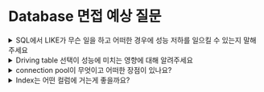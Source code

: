 # Database 면접 예상 질문

<details>
<summary>SQL에서 LIKE가 무슨 일을 하고 어떠한 경우에 성능 저하를 일으킬 수 있는지 말해주세요</summary>

<br>

- LIKE 는 문자열 데이터에서 문자열 패턴 매칭에 사용되는 키워드입니다.
- 와일드카드라는 특수 문자와 함께 사용되는데 % 기호는 0개 이상의 모든 문자, _는 1개의 단일 문자를 의미합니다.
- LIKE는 %가 패턴의 가장 앞부분에 있는 경우 INDEX 사용이 제한되어 전체 테이블 스캔이 발생해 성능 저하를 일으킬 수 있습니다.

    <details>
    <summary>꼬리질문 : 그렇다면 LIKE의 성능 개선 방법에는 어떤 것이 있는지 알려주세요</summary>
    
    <br>

    - 첫번째 방법으로는 패턴 앞에 %를 피해 index가 효율적으로 사용되게 하는 것입니다.
    - 두번째 방법으로는 패턴 앞에 %가 반드시 필요한 경우 Full Text INDEX나 전문 검색 엔진을 활용하는 것입니다.
    
    </details>
</details>



<details>
<summary>Driving table 선택이 성능에 미치는 영향에 대해 알려주세요</summary>

<br>

- Driving table은 join시 먼저 access되는 테이블이고 Driven table은 Driving table로부터 값을 받아 나중에 access되는 테이블입니다. 
- Driving table의 행 수만큼 반복적으로 Driven table을 조회하기 때문에 행 수가 적고, 조건으로 걸러질 가능성이 높은 테이블을 Driving table로 삼는 것이 효율적입니다.
- 데이터 많은 테이블이 Driving table 되면 반복 조회 횟수 많아져 느려질 수 있습니다.
- 데이터 적은 테이블이 Driving table 되면 반복 조회가 적어져 빨라질 수 있습니다.

    <details>
    <summary>꼬리질문 : index는 Driven, Driving 둘 중 어떤 테이블에 있는게 좋은가요?</summary>
    
    <br>

    - Driven table에 Index가 있는 것이 성능적으로 좋습니다.
    - Index가 있다면 Driven table을 순회하지 않고 빨리 찾을 수 있어서 Driven table 조인 컬럼에 Index 있을 때 성능 좋습니다.
    - Driving table은 일반적으로 한번만 full scan하기 때문에 Driving table에는 있으면 좋지만 없어도 상관 없습니다.

    
    </details>
</details>



<details>
<summary>connection pool이 무엇이고 어떠한 장점이 있나요?</summary>

<br>

- connection pool이란 Connection 객체를 Application 실행 시 미리 일정 수만큼 생성 후 pool에 저장해두고, 필요할 때마다 Connection 할당받아 사용한 뒤 반환하는 기법입니다.
- 장점으로는
- 매번 Connection 생성, 종료에 드는 overhead를 줄여 성능이 향상됩니다.
- 또 동시에 연결되는 Connection 수를 제한해 DB 서버에 과도한 부하 방지할 수 있습니다.
- 마지막으로 Connection 관리를 중앙 집중화해 Connection 누수 및 자원 고갈 문제 방지해 안전성을 향상 시킬 수 있습니다.

    <details>
    <summary>꼬리질문 : connection pool에서 발생 가능한 문제는 어떤 문제가 있나요?</summary>
    
    <br>

    - Connection Pool에 미리 생성된 Connection 수가 Application 동시 요청량보다 부족한 경우 Connection 수 부족으로 인한 대기 시간 증가할 수 있습니다.
    - Connection Pool 크기 너무 크게 설정해 Thread Pool 크기와 Connection Pool 크기 사이 불균형 발생해 connection이 놀고 있거나 Thread 증가로 많은 Context switching 발생할 수 있습니다.
    - Application이 마지막에 Connection 적절히 반환하지 않으면 Connection 누수가 발생해 Pool이 고갈될 수 있습니다.
    - DB 서버가 Connection 끊었는데 Connection Pool은 아직 살아있다고 인식해 죽은 Connection 사용해 쿼리 실행 시 오류가 발생 가능합니다.

    
    </details>
</details>



<details>
<summary>Index는 어떤 컬럼에 거는게 좋을까요?</summary>

<br>

- 카디널리티가 높은 컬럼
- 실제 작업에서 많이 활용되는 컬럼
- INSERT, UPDATE, DELETE가 자주 발생하지 않는 컬럼
- Primary key, 되도록 작은 데이터 타입 가지는 컬럼에 거는 것이 좋습니다.

    <details>
    <summary>꼬리질문 : Index가 적용이 안되는 경우에는 어떠한 경우가 있나요?</summary>
    
    <br>

    - 첫번째로 Index가 설정된 컬럼을 WHERE절 조건으로 걸지 않으면 Index가 적용되지 않고 Full Table Scan이 발생합니다.
    - 두번째로 인덱스 컬럼에 함수를 적용하거나 연산이 들어가면 인덱스가 무시됩니다.
    - 세번째로 LIKE 연산자에서 %가 앞에 위치하는 경우 인덱스가 적용되지 않습니다.
    - 마지막으로 인덱스 컬럼의 데이터 타입과 다른 타입과 비교할 경우 인덱스가 적용되지 않습니다.

    
    </details>
</details>
